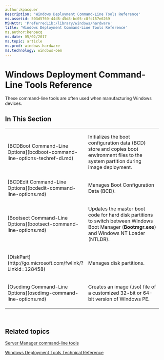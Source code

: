 ```yaml
---
author:kpacquer
Description: 'Windows Deployment Command-Line Tools Reference'
ms.assetid: 503d5760-44d8-45d8-bc05-c8fc157e6269
MSHAttr: 'PreferredLib:/library/windows/hardware'
title: 'Windows Deployment Command-Line Tools Reference'
ms.author:kenpacq
ms.date: 05/02/2017
ms.topic: article
ms.prod: windows-hardware
ms.technology: windows-oem
---
```


# Windows Deployment Command-Line Tools Reference


These command-line tools are often used when manufacturing Windows devices.

## <span id="In_This_Section"></span><span id="in_this_section"></span><span id="IN_THIS_SECTION"></span>In This Section


<table>
<colgroup>
<col width="50%" />
<col width="50%" />
</colgroup>
<tbody>
<tr class="odd">
<td align="left"><p>[BCDBoot Command-Line Options](bcdboot-command-line-options-techref-di.md)</p></td>
<td align="left"><p>Initializes the boot configuration data (BCD) store and copies boot environment files to the system partition during image deployment.</p></td>
</tr>
<tr class="even">
<td align="left">[BCDEdit Command-Line Options](bcdedit-command-line-options.md)</td>
<td align="left"><p>Manages Boot Configuration Data (BCD).</p></td>
</tr>
<tr class="odd">
<td align="left"><p>[Bootsect Command-Line Options](bootsect-command-line-options.md)</p></td>
<td align="left"><p>Updates the master boot code for hard disk partitions to switch between Windows Boot Manager (<strong>Bootmgr.exe</strong>) and Windows NT Loader (NTLDR).</p></td>
</tr>
<tr class="even">
<td align="left"><p>[DiskPart](http://go.microsoft.com/fwlink/?LinkId=128458)</p></td>
<td align="left"><p>Manages disk partitions.</p></td>
</tr>
<tr class="odd">
<td align="left"><p>[Oscdimg Command-Line Options](oscdimg-command-line-options.md)</p></td>
<td align="left"><p>Creates an image (.iso) file of a customized 32-bit or 64-bit version of Windows PE.</p></td>
</tr>
</tbody>
</table>

 

## <span id="related_topics"></span>Related topics


[Server Manager command-line tools](http://go.microsoft.com/fwlink/?LinkId=132134)

[Windows Deployment Tools Technical Reference](index.md)

 

 






